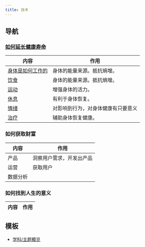 ```yaml
---
title: 技术
---
```




## 导航
### [如何延长健康寿命](../h/how-to-have-a-longer-healthy-life.md)
| 内容                   |         作用          |
|-------------------------|------------------------------|
| [身体是如何工作的](../h/how-body-works.md)       |  身体的能量来源。抵抗熵增。 |
| [饮食](../n/nutrition.md)       |  身体的能量来源。抵抗熵增。 |
| [运动](../r/readmd.md)    |   增强身体的活力。  |
| [休息](../r/rest.md)    |   有利于身体恢复。  | 
| [情绪](../m/mood.md)    |  对影响到行为，对身体健康有只要意义   |
| [治疗](../t/treatment.md)    |    辅助身体恢复健康。  |

### 如何获取财富
| 内容                   |         作用          |
|-------------------------|------------------------------|
|   产品     |   洞察用户需求，开发出产品 |
|   运营     |   获取用户 |
| 数据分析   | |


### 如何找到人生的意义
| 内容                   |         作用          |
|-------------------------|------------------------------|



## 模板
* [学科/主题概览](../s/subject.md)

